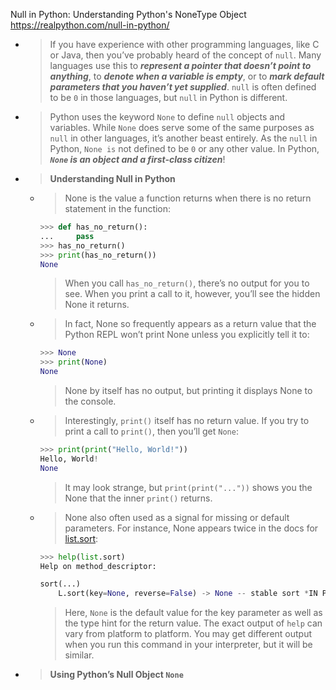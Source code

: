 
Null in Python: Understanding Python's NoneType Object https://realpython.com/null-in-python/
- > If you have experience with other programming languages, like C or Java, then you’ve probably heard of the concept of `null`. Many languages use this to ***represent a pointer that doesn’t point to anything***, to ***denote when a variable is empty***, or to ***mark default parameters that you haven’t yet supplied***. `null` is often defined to be `0` in those languages, but `null` in Python is different.
- > Python uses the keyword `None` to define `null` objects and variables. While `None` does serve some of the same purposes as `null` in other languages, it’s another beast entirely. As the `null` in Python, `None is` not defined to be `0` or any other value. In Python, ***`None` is an object and a first-class citizen***!
- > **Understanding Null in Python**
  * > None is the value a function returns when there is no return statement in the function:
    ```py
    >>> def has_no_return():
    ...     pass
    >>> has_no_return()
    >>> print(has_no_return())
    None    
    ```
    > When you call `has_no_return()`, there’s no output for you to see. When you print a call to it, however, you’ll see the hidden None it returns.
  * > In fact, None so frequently appears as a return value that the Python REPL won’t print None unless you explicitly tell it to:
    ```py
    >>> None
    >>> print(None)
    None
    ```
    > None by itself has no output, but printing it displays None to the console.
  * > Interestingly, `print()` itself has no return value. If you try to print a call to `print()`, then you’ll get `None`:
    ```py
    >>> print(print("Hello, World!"))
    Hello, World!
    None
    ```
    > It may look strange, but `print(print("..."))` shows you the None that the inner `print()` returns.
  * > None also often used as a signal for missing or default parameters. For instance, None appears twice in the docs for [list.sort](https://docs.python.org/3/library/stdtypes.html#list.sort):
    ```py
    >>> help(list.sort)
    Help on method_descriptor:

    sort(...)
        L.sort(key=None, reverse=False) -> None -- stable sort *IN PLACE*
    ```
    > Here, `None` is the default value for the key parameter as well as the type hint for the return value. The exact output of `help` can vary from platform to platform. You may get different output when you run this command in your interpreter, but it will be similar.
- > **Using Python’s Null Object `None`**
